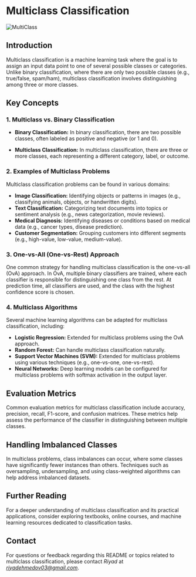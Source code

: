 # Multiclass Classification

![MultiClass](https://miro.medium.com/v2/resize:fit:1400/1*JAXmOAImcf683aXaBDPPVg.jpeg)

## Introduction
Multiclass classification is a machine learning task where the goal is to assign an input data point to one of several possible classes or categories. Unlike binary classification, where there are only two possible classes (e.g., true/false, spam/ham), multiclass classification involves distinguishing among three or more classes.

## Key Concepts

### 1. Multiclass vs. Binary Classification
- **Binary Classification:** In binary classification, there are two possible classes, often labeled as positive and negative (or 1 and 0).

- **Multiclass Classification:** In multiclass classification, there are three or more classes, each representing a different category, label, or outcome.

### 2. Examples of Multiclass Problems
Multiclass classification problems can be found in various domains:
- **Image Classification:** Identifying objects or patterns in images (e.g., classifying animals, objects, or handwritten digits).
- **Text Classification:** Categorizing text documents into topics or sentiment analysis (e.g., news categorization, movie reviews).
- **Medical Diagnosis:** Identifying diseases or conditions based on medical data (e.g., cancer types, disease prediction).
- **Customer Segmentation:** Grouping customers into different segments (e.g., high-value, low-value, medium-value).

### 3. One-vs-All (One-vs-Rest) Approach
One common strategy for handling multiclass classification is the one-vs-all (OvA) approach. In OvA, multiple binary classifiers are trained, where each classifier is responsible for distinguishing one class from the rest. At prediction time, all classifiers are used, and the class with the highest confidence score is chosen.

### 4. Multiclass Algorithms
Several machine learning algorithms can be adapted for multiclass classification, including:
- **Logistic Regression:** Extended for multiclass problems using the OvA approach.
- **Random Forest:** Can handle multiclass classification naturally.
- **Support Vector Machines (SVM):** Extended for multiclass problems using various techniques (e.g., one-vs-one, one-vs-rest).
- **Neural Networks:** Deep learning models can be configured for multiclass problems with softmax activation in the output layer.

## Evaluation Metrics
Common evaluation metrics for multiclass classification include accuracy, precision, recall, F1-score, and confusion matrices. These metrics help assess the performance of the classifier in distinguishing between multiple classes.

## Handling Imbalanced Classes
In multiclass problems, class imbalances can occur, where some classes have significantly fewer instances than others. Techniques such as oversampling, undersampling, and using class-weighted algorithms can help address imbalanced datasets.

## Further Reading
For a deeper understanding of multiclass classification and its practical applications, consider exploring textbooks, online courses, and machine learning resources dedicated to classification tasks.

## Contact

For questions or feedback regarding this README or topics related to multiclass classification, please contact *Riyad* at *riyadehmedov03@gmail.com*.